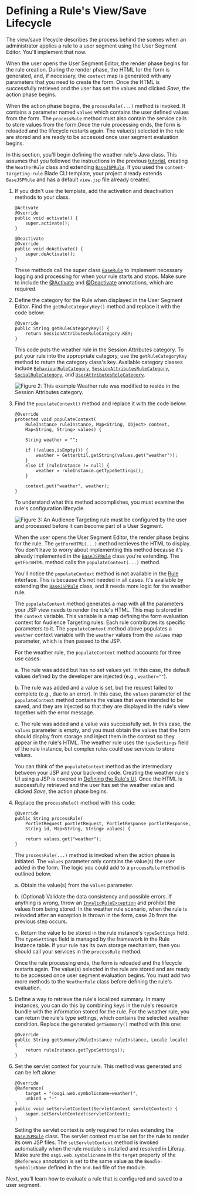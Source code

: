 # Defining a Rule's View/Save Lifecycle [](id=defining-a-rules-view-save-lifecycle)

The view/save lifecycle describes the process behind the scenes when an 
administrator applies a rule to a user segment using the User Segment Editor. 
You'll implement that now.

When the user opens the User Segment Editor, the render phase begins for the 
rule creation. During the render phase, the HTML for the form is generated, 
and, if necessary, the `context` map is generated with any parameters that you 
need to create the form. Once the HTML is successfully retrieved and the user 
has set the values and clicked *Save*, the action phase begins.
        
When the action phase begins, the `processRule(...)` method is invoked. It 
contains a parameter named `values` which contains the user defined values from 
the form. The `processRule` method must also contain the service calls to store 
values from the form.Once the rule processing ends, the form is reloaded and 
the lifecycle restarts again. The value(s) selected in the rule are stored and 
are ready to be accessed once user segment evaluation begins.
    

In this section, you'll begin defining the weather rule's Java class. This
assumes that you followed the instructions in the previous [tutorial](/develop/tutorials/-/knowledge_base/7-1/creating-a-custom-rule-type),
creating the `WeatherRule` class and extending
[`BaseJSPRule`](@app-ref@/content-targeting/3.0.0/javadocs/com/liferay/content/targeting/api/model/BaseJSPRule.html).
If you used the `content-targeting-rule` Blade CLI template, your project 
already extends `BaseJSPRule` and has a default `view.jsp` file already
created. 

1.  If you didn't use the template, add the activation and deactivation methods
    to your class.

        @Activate
        @Override
        public void activate() {
            super.activate();
        }

        @Deactivate
        @Override
        public void deActivate() {
            super.deActivate();
        }

    These methods call the super class
    [`BaseRule`](@app-ref@/content-targeting/3.0.0/javadocs/com/liferay/content/targeting/api/model/BaseRule.html)
    to implement necessary logging and processing for when your rule starts and
    stops. Make sure to include the
    [@Activate](https://osgi.org/javadoc/r6/cmpn/org/osgi/service/component/annotations/Activate.html)
    and
    [@Deactivate](https://osgi.org/javadoc/r6/cmpn/org/osgi/service/component/annotations/Deactivate.html)
    annotations, which are required.

2.  Define the category for the Rule when displayed in the User Segment Editor.
    Find the `getRuleCategoryKey()` method and replace it with the code below: 

        @Override
        public String getRuleCategoryKey() {
            return SessionAttributesRuleCategory.KEY;
        }

    This code puts the weather rule in the Session Attributes category. To
    put your rule into the appropriate category, use the `getRuleCategoryKey`
    method to return the category class's key. Available category classes
    include [`BehaviourRuleCategory`](@app-ref@/content-targeting/3.0.0/javadocs/com/liferay/content/targeting/rule/categories/BehaviorRuleCategory.html),
    [`SessionAttributesRuleCategory`](@app-ref@/content-targeting/3.0.0/javadocs/com/liferay/content/targeting/rule/categories/SessionAttributesRuleCategory.html),
    [`SocialRuleCategory`](@app-ref@/content-targeting/3.0.0/javadocs/com/liferay/content/targeting/rule/categories/SocialRuleCategory.html),
    and
    [`UserAttributesRoleCategory`](@app-ref@/content-targeting/3.0.0/javadocs/com/liferay/content/targeting/rule/categories/UserAttributesRuleCategory.html).

    ![Figure 2: This example Weather rule was modified to reside in the Session Attributes category.](../../../images-dxp/new-category-rule.png)

3.  Find the `populateContext()` method and replace it with the code below:

        @Override
        protected void populateContext(
            RuleInstance ruleInstance, Map<String, Object> context,
            Map<String, String> values) {

            String weather = "";

            if (!values.isEmpty()) {
                weather = GetterUtil.getString(values.get("weather"));
            }
            else if (ruleInstance != null) {
                weather = ruleInstance.getTypeSettings();
            }

            context.put("weather", weather);
        }

    To understand what this method accomplishes, you must examine the rule's
    configuration lifecycle.

    ![Figure 3: An Audience Targeting rule must be configured by the user and processed before it can become part of a User Segment.](../../../images-dxp/rule-lifecycle.png)

    When the user opens the User Segment Editor, the render phase begins for the
    rule. The `getFormHTML(...)` method retrieves the HTML to display. You don't
    have to worry about implementing this method because it's already
    implemented in the
    [`BaseJSPRule`](@app-ref@/content-targeting/3.0.0/javadocs/com/liferay/content/targeting/api/model/BaseJSPRule.html)
    class you're extending. The `getFormHTML`
    method calls the `populateContext(...)` method.

    You'll notice the `populateContext` method is not available in the
    [Rule](@app-ref@/content-targeting/3.0.0/javadocs/com/liferay/content/targeting/api/model/Rule.html)
    interface. This is because it's not needed in all cases. It's available by
    extending the
    [`BaseJSPRule`](@app-ref@/content-targeting/3.0.0/javadocs/com/liferay/content/targeting/api/model/BaseJSPRule.html)
    class, and it needs more logic for the weather rule. 

    The `populateContext` method generates a map with all the parameters your
    JSP view needs to render the rule's HTML. This map is stored in the
    `context` variable. This variable is a map defining the form evaluation
    context for Audience Targeting rules. Each rule contributes its specific
    parameters to it. The `populateContext` method above populates a `weather`
    context variable with the `weather` values from the `values` map parameter,
    which is then passed to the JSP.

    For the weather rule, the `populateContext` method accounts for three use
    cases:

    a. The rule was added but has no set values yet. In this case, the default
       values defined by the developer are injected (e.g., `weather=""`).

    b. The rule was added and a value is set, but the request failed to
       complete (e.g., due to an error). In this case, the `values` parameter
       of the `populateContext` method contains the values that were intended
       to be saved, and they are injected so that they are displayed in the
       rule's view together with the error message.

    c. The rule was added and a value was successfully set. In this case, the
       `values` parameter is empty, and you must obtain the values that the
       form should display from storage and inject them in the context so
       they appear in the rule's HTML. The weather rule uses the `typeSettings`
       field of the rule instance, but complex rules could use services to
       store values.

    You can think of the `populateContext` method as the intermediary between
    your JSP and your back-end code. Creating the weather
    rule's UI using a JSP is covered in
    [Defining the Rule's UI](/develop/tutorials/-/knowledge_base/7-1/defining-the-rules-ui). 
    Once the HTML is successfully retrieved and the user has set the
    weather value and clicked *Save*, the action phase begins. 

4.  Replace the `processRule()` method with this code:

        @Override
        public String processRule(
            PortletRequest portletRequest, PortletResponse portletResponse,
            String id, Map<String, String> values) {

            return values.get("weather");
        }

    The `processRule(...)` method is invoked when the action phase is initiated.
    The `values` parameter only contains the value(s) the user added in the
    form. The logic you could add to a `processRule` method is outlined below.

    a. Obtain the value(s) from the `values` parameter.

    b. (Optional) Validate the data consistency and possible errors. If
       anything is wrong, throw an
       [`InvalidRuleException`](@app-ref@/content-targeting/3.0.0/javadocs/com/liferay/content/targeting/exception/InvalidRuleException.html)
       and prohibit the values from being stored. In the weather rule scenario,
       when the rule is reloaded after an exception is thrown in the form, case 3b
       from the previous step occurs.

    c. Return the value to be stored in the rule instance's `typeSettings`
       field. The `typeSettings` field is managed by the framework in the Rule
       Instance table. If your rule has its own storage mechanism, then you should
       call your services in the `processRule` method.

    Once the rule processing ends, the form is reloaded and the lifecycle
    restarts again. The value(s) selected in the rule are stored and are ready
    to be accessed once user segment evaluation begins. You must add two more
    methods to the `WeatherRule` class before defining the rule's evaluation.

5.  Define a way to retrieve the rule's localized summary. In many instances,
    you can do this by combining keys in the rule's resource bundle with the
    information stored for the rule. For the weather rule, you can return
    the rule's type settings, which contains the selected weather condition. Replace
    the generated `getSummary()` method with this one: 

        @Override
        public String getSummary(RuleInstance ruleInstance, Locale locale) {
            return ruleInstance.getTypeSettings();
        }

6.  Set the servlet context for your rule. This method was generated and can be
    left alone:

        @Override
        @Reference(
            target = "(osgi.web.symbolicname=weather)",
            unbind = "-"
        )
        public void setServletContext(ServletContext servletContext) {
            super.setServletContext(servletContext);
        }

    Setting the servlet context is only required for rules extending the
    [`BaseJSPRule`](@app-ref@/content-targeting/3.0.0/javadocs/com/liferay/content/targeting/api/model/BaseJSPRule.html)
    class. The servlet context must be set for the rule to render its own JSP
    files. The `setServletContext` method is invoked automatically when the rule
    module is installed and resolved in Liferay. Make sure the
    `osgi.web.symbolicname` in the `target` property of the `@Reference`
    annotation is set to the same value as the `Bundle-SymbolicName` defined in
    the `bnd.bnd` file of the module.

Next, you'll learn how to evaluate a rule that is configured and saved to a user
segment.
